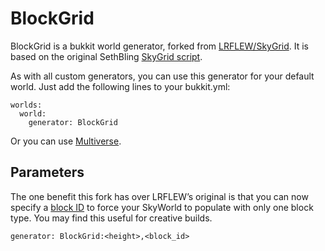 BlockGrid
=========

BlockGrid is a bukkit world generator, forked from [LRFLEW/SkyGrid][SkyGrid plugin].
It is based on the original SethBling [SkyGrid script][].

As with all custom generators, you can use this generator for your default world.
Just add the following lines to your bukkit.yml:

    worlds:
      world:
        generator: BlockGrid
        
Or you can use [Multiverse](https://github.com/Multiverse/Multiverse-Core/wiki/Custom-Generator-Plugins).

Parameters
----------

The one benefit this fork has over LRFLEW’s original is that you can now specify a [block ID][]
to force your SkyWorld to populate with only one block type. You may find this useful for creative builds.

    generator: BlockGrid:<height>,<block_id>

[SkyGrid plugin]: https://github.com/LRFLEW/SkyGrid "Original SkyGrid Plugin"
[SkyGrid script]: https://github.com/SethBling/SkyGrid "Original SkyGrid Script"
[block ID]: http://www.minecraftwiki.net/wiki/Data_values#Block_IDs "List of Block IDs"
